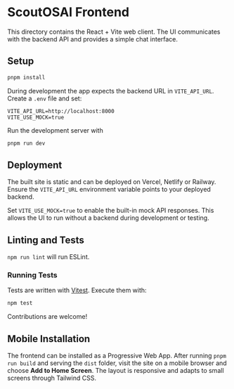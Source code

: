 # ScoutOSAI Frontend

This directory contains the React + Vite web client.  The UI communicates with
the backend API and provides a simple chat interface.

## Setup

```bash
pnpm install
```

During development the app expects the backend URL in `VITE_API_URL`.
Create a `.env` file and set:

```
VITE_API_URL=http://localhost:8000
VITE_USE_MOCK=true
```

Run the development server with

```bash
pnpm run dev
```

## Deployment

The built site is static and can be deployed on Vercel, Netlify or Railway.
Ensure the `VITE_API_URL` environment variable points to your deployed backend.

Set `VITE_USE_MOCK=true` to enable the built-in mock API responses. This allows
the UI to run without a backend during development or testing.

## Linting and Tests

`npm run lint` will run ESLint.

### Running Tests

Tests are written with [Vitest](https://vitest.dev). Execute them with:

```bash
npm test
```

Contributions are welcome!

## Mobile Installation

The frontend can be installed as a Progressive Web App. After running `pnpm run build` and serving the `dist` folder, visit the site on a mobile browser and choose **Add to Home Screen**. The layout is responsive and adapts to small screens through Tailwind CSS.
